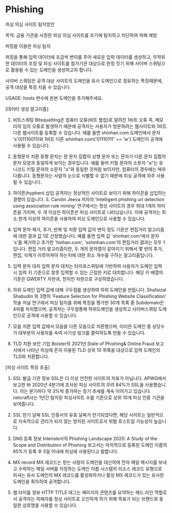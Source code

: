 # Phishing 
피싱 의심 사이트 탐지방안

목적: 금융 기관을 사칭한 피싱 의심 사이트를 조기에 탐지하고 차단하여 피해 예방

퍼징을 이용한 피싱 탐지

퍼징을 통해 입력 데이터에 조금씩 변이를 주어 새로운 입력 데이터를 생성하고, 무작위한 데이터의 조정 및 피싱 사이트를 참가기관 대상으로 한정 짓기 위해 사이버 스쿼팅으로 활용될 수 있는 도메인을 생성하고자 합니다.

사이버 스쿼팅은 공격 대상 사이트의 도메인을 유사 도메인으로 점유하는 특징때문에, 공격 대상을 특정 지을 수 있습니다.

USAGE: hosts 변수에 원본 도메인을 추가해주세요.

[데이터 생성 알고리즘]

1. 비트스쿼팅
Bitsquatting은 컴퓨터 오류(비트 플립)로 알려진 1비트 오류 즉, 메모리의 임의 오류로 발생하기 때문에
공격자는 사용자가 방문하려는 웹사이트와 1비트 다른 웹사이트를 등록할 수 있습니다.
예를 들면 shinhan.com 도메인에서 문자 's'(01110011)와 1비트 다른 whinhan.com('01110111' == 'w') 도메인이 공격에 사용될 수 있습니다.

2. 동형문자 치환
동형 문자는 한 문자 집합의 상형 문자 또는 문자가 다른 문자 집합의 문자 모양과 동일하게 보이는 경우입니다. 
예를 들어 키릴 문자의 소문자 "а"는 유니코드 키릴 문자의 소문자 "a"와 동일한 것처럼 보이지만, 컴퓨터의 경우에는 매우 다릅니다.
동형문자는 사람의 눈으로 식별할 수 없기 때문에 피싱 공격에 자주 사용될 수 있습니다.

3. 하이픈(hyphen) 삽입
공격자는 정상적인 사이트로 보이기 위해 하이픈을 삽입하는 경향이 있습니다.
S. Carolin Jeeva 저자의 'Intelligent phishing url detection using association rule mining' 연구에서는 정상 사이트의 경우 최대 1개의 하이픈을 가지며, 두 개 이상은 하이픈은 피싱 사이트로 나타났습니다. 이에 공격자는 최소 한개 이상의 하이픈을 사용하여 피싱 도메인으로 사용할 수 있습니다.

4. 입력 문자 제거, 추가, 반복 및 치환
입력 값의 변이 정도 기준은 편집거리 알고리즘에 대한 결과 값 1로 산정했습니다.
예를 들면 입력 값 'shinhan.com'에서 문자 's'를 제거하고 추가한 'hinhan.com', 'sshinhan.com'의 편집거리 결과는 모두 1입니다.
편집 거리 알고리즘이란, 두 개의 문자열이 같아지기 위해서 몇 번의 추가, 편집, 삭제가 이루어져야 하는지에 대한 최소 개수를 구하는 알고리즘입니다.

5. 입력 문자 대치
입력 문자 대치는 타이포스쿼팅에 기반하여 사용자가 도메인 입력 시 입력 키 기준으로 잘못 입력할 수 있는 근접한 키로 대치합니다. 해당 키 배열의 기준은 QWERTY 자판과, 천지인 자판으로 구성하였습니다.

6. 하위 도메인
입력 값에 대해 구두점를 생성하여 하위 도메인을 만듭니다. Shafaizal Shabudin 외 3명의 'Feature Selection for Phishing Website Classification' 학술 저널 연구에서 피싱 탐지를 위해 특징을 평가한 30개 목록 중 Subdomain은 4위를 차지했으며, 공격자는 구두점통해 하위도메인을 생성하고 사이버스쿼팅 도메인으로 공격에 사용할 수 있습니다.

7. 모음 치환
입력 값에서 모음을 다른 모음으로 치환했으며, 이러한 도메인 중 상당수가 대부분의 사용자를 속여 사기성 링크를 클릭하도록 만들 수 있습니다.

8. TLD 치환
보안 기업 Bolster의 2021년 State of Phishing& Online Fraud 보고서에서 나타난 피싱에 흔히 이용된 TLD 상위 10 목록을 대상으로 입력 도메인의 TLD와 치환합니다.

[피싱 사이트 특징 추출]
1. SSL 발급 기관 정보
SSL은 더 이상 안전한 사이트의 지표가 아닙니다.
APWG에서 보고한 바 2020년 4분기에 조사된 피싱 사이트의 무려 84%가 SSL을 사용했습니다.
이는 분기마다 약 3%씩 증가하는 장기 추세를 계속 이어가고 있습니다.
netcraft사는 1년간 탐지된 피싱사이트 수를 기준으로 상위 10개 피싱 인증 기관을 보여줍니다.

2. SSL 만기 날짜
SSL 인증서의 유효 날짜가 만기되었다면, 해당 사이트는 일반적으로 지속적으로 관리가 되지 않는 방치된 사이트로서 위협 호스트일 가능성이 높습니다.

3. DNS 등록 정보
Interisle사의 Phishing Landscape 2020: A Study of the Scope and Distribution of Phishing 보고서는 악의적으로 등록된 도메인 이름의 65%가 등록 후 5일 이내에 피싱에 사용된다고 말합니다.

4. MX record
MX 레코드는 받는 사람의 도메인을 대신하여 전자 메일 메시지를 보내고 수락하는 메일 서버를 지정하는 도메인 이름 시스템의 리소스 레코드 유형으로 피셔는 유사 도메인의 MX 레코드를 활성화하거나 활성 MX 레코드가 있는 유사한 도메인을 획득하여 공격합니다.

5. 웹 타이틀 정보
HTTP TITLE 태그는 페이지의 콘텐츠를 요약하는 헤드 라인 역할로서 공격자는 피해자를 정상 사이트로 오인하게 하기 위해 목표가 되는 브랜드와 동일한 상호명을 사용할 수 있습니다.
